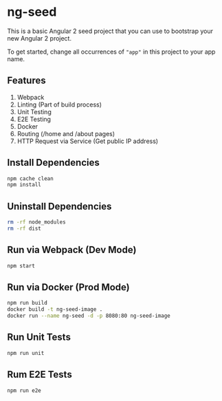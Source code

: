# ng-seed

This is a basic Angular 2 seed project that you can use to bootstrap your new Angular 2 project.

To get started, change all occurrences of `"app"` in this project to your app name.

## Features

1. Webpack
2. Linting (Part of build process)
3. Unit Testing
4. E2E Testing
5. Docker
6. Routing (/home and /about pages)
7. HTTP Request via Service (Get public IP address)

## Install Dependencies

```bash
npm cache clean
npm install
```

## Uninstall Dependencies

```bash
rm -rf node_modules
rm -rf dist
```

## Run via Webpack (Dev Mode)

```bash
npm start
```

## Run via Docker (Prod Mode)

```bash
npm run build
docker build -t ng-seed-image .
docker run --name ng-seed -d -p 8080:80 ng-seed-image
```

## Run Unit Tests

```bash
npm run unit
```

## Rum E2E Tests

```bash
npm run e2e
```
